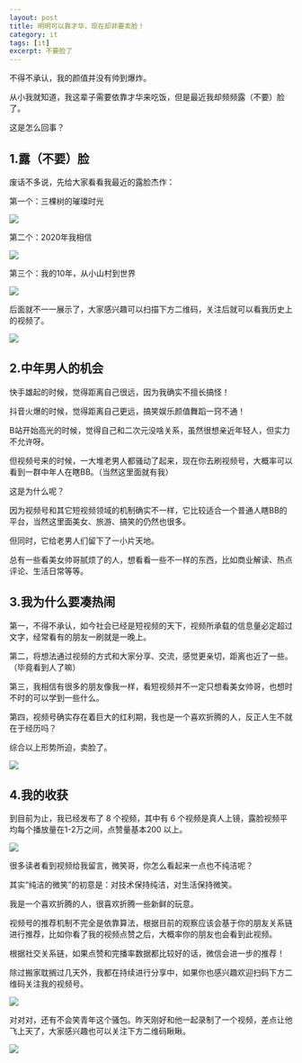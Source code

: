 ```yaml
---
layout: post
title: 明明可以靠才华，现在却非要卖脸！
category: it
tags: [it]
excerpt: 不要脸了
---
```


不得不承认，我的颜值并没有帅到爆炸。

从小我就知道，我这辈子需要依靠才华来吃饭，但是最近我却频频露（不要）脸了。

这是怎么回事？

## 1.露（不要）脸

废话不多说，先给大家看看我最近的露脸杰作：

第一个：三棵树的璀璨时光

![](http://favorites.ren/assets/images/2020/it/mailian01.jpeg) 

第二个：2020年我相信

![](http://favorites.ren/assets/images/2020/it/mailian02.jpeg) 

第三个：我的10年，从小山村到世界

![](http://favorites.ren/assets/images/2020/it/mailian03.jpeg) 

后面就不一一展示了，大家感兴趣可以扫描下方二维码，关注后就可以看我历史上的视频了。

![](http://favorites.ren/assets/images/2020/it/mailian04.jpeg) 


## 2.中年男人的机会

快手雄起的时候，觉得距离自己很远，因为我确实不擅长搞怪！

抖音火爆的时候，觉得距离自己更远，搞笑娱乐颜值舞蹈一窍不通！

B站开始高光的时候，觉得自己和二次元没啥关系，虽然很想亲近年轻人，但实力不允许呀。

但视频号来的时候，一大堆老男人都骚动了起来，现在你去刷视频号，大概率可以看到一群中年人在瞎BB。（当然这里面就有我）

这是为什么呢？

因为视频号和其它短视频领域的机制确实不一样，它比较适合一个普通人瞎BB的平台，当然这里面美女、旅游、搞笑的仍然也很多。

但同时，它给老男人们留下了一小片天地。

总有一些看美女帅哥腻烦了的人，想看看一些不一样的东西，比如商业解读、热点评论、生活日常等等。

## 3.我为什么要凑热闹

第一，不得不承认，如今社会已经是短视频的天下，视频所承载的信息量必定超过文字，经常看有的朋友一刷就是一晚上。

第二，将想法通过视频的方式和大家分享、交流，感觉更亲切，距离也近了一些。（毕竟看到人了嘛）

第三，我相信有很多的朋友像我一样，看短视频并不一定只想看美女帅哥，也想时不时的可以学到一些什么。

第四，视频号确实存在着巨大的红利期，我也是一个喜欢折腾的人，反正人生不就在于经历吗？

综合以上形势所迫，卖脸了。

![](http://favorites.ren/assets/images/2020/it/mailian05.jpeg) 
 

## 4.我的收获

到目前为止，我已经发布了 8 个视频，其中有 6 个视频是真人上镜，露脸视频平均每个播放量在1-2万之间，点赞量基本200 以上。

![](http://favorites.ren/assets/images/2020/it/mailian06.jpeg) 

很多读者看到视频给我留言，微笑哥，你怎么看起来一点也不纯洁呢？

其实“纯洁的微笑”的初意是：对技术保持纯洁，对生活保持微笑。

我是一个喜欢折腾的人，很喜欢折腾一些新鲜的玩意。

视频号的推荐机制不完全是依靠算法，根据目前的观察应该会基于你的朋友关系链进行推荐，比如你看了我的视频点赞之后，大概率你的朋友也会看到此视频。

根据社交关系链，如果点赞和完播率数据都比较好的话，微信会进一步的推荐！

除过搬家耽搁过几天外，我都在持续进行分享中，如果你也感兴趣欢迎扫码下方二维码关注我的视频号。

![](http://favorites.ren/assets/images/2020/it/mailian07.jpeg) 

对对对，还有不会笑青年这个骚包。昨天刚好和他一起录制了一个视频，差点让他飞上天了，大家感兴趣也可以关注下方二维码瞅瞅。

![](http://favorites.ren/assets/images/2020/it/mailian08.jpeg) 
